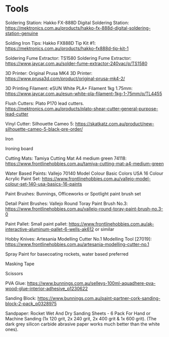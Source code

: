 # Tools

Soldering Station: Hakko FX-888D Digital Soldering Station: https://mektronics.com.au/products/hakko-fx-888d-digital-soldering-station-genuine

Solding Iron Tips: Hakko FX888D Tip Kit #1: https://mektronics.com.au/products/hakko-fx888d-tip-kit-1

Soldering Fume Extractor: TS1580 Soldering Fume Extractor: https://www.jaycar.com.au/solder-fume-extractor-240vac/p/TS1580

3D Printer: Original Prusa MK4 3D Printer: https://www.prusa3d.com/product/original-prusa-mk4-2/

3D Printing Filament: eSUN White PLA+ Filament 1kg 1.75mm: https://www.jaycar.com.au/esun-white-pla-filament-1kg-1-75mm/p/TL4455

Flush Cutters: Plato P170 lead cutters. https://mektronics.com.au/products/plato-shear-cutter-general-purpose-lead-cutter

Vinyl Cutter: Silhouette Cameo 5: https://skatkatz.com.au/product/new-silhouette-cameo-5-black-pre-order/

Iron

Ironing board

Cutting Mats: Tamiya Cutting Mat A4 medium green 74118: https://www.frontlinehobbies.com.au/tamiya-cutting-mat-a4-medium-green

Water Based Paints: Vallejo 70140 Model Colour Basic Colors USA 16 Colour Acrylic Paint Set: https://www.frontlinehobbies.com.au/vallejo-model-colour-set-140-usa-basics-16-paints

Paint Brushes: Bunnings, Officeworks or Spotlight paint brush set

Detail Paint Brushes: Vallejo Round Toray Paint Brush No.3: https://www.frontlinehobbies.com.au/vallejo-round-toray-paint-brush-no.3-0

Paint Pallet: Small paint pallet: https://www.frontlinehobbies.com.au/ak-interactive-aluminum-pallet-6-wells-ak612 or similar

Hobby Knives: Artesania Modelling Cutter No.1 Modelling Tool [27019]: https://www.frontlinehobbies.com.au/artesania-modelling-cutter-no.1

Spray Paint for basecoating rockets, water based preferred

Masking Tape

Scissors

PVA Glue: https://www.bunnings.com.au/selleys-100ml-aquadhere-pva-wood-glue-interior-adhesive_p1230622

Sanding Block: https://www.bunnings.com.au/paint-partner-cork-sanding-block-2-pack_p0328975

Sandpaper: Rocket Wet And Dry Sanding Sheets - 6 Pack For Hand or Machine Sanding (1x 120 grit, 2x 240 grit, 2x 400 grit & 1x 600 grit). (The dark grey silicon carbide abrasive paper works much better than the white ones).





